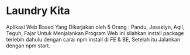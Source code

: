 # Laundry Kita
Aplikasi Web Based Yang Dikerjakan oleh 5 Orang : Pandu, Jesselyn, Aqil, Teguh, Fajar
Untuk Menjalankan Program Web ini silahkan install package terlebih dahulu dengan cara: npm install di FE & BE,
Setelah itu Jalankan dengan npm start.

